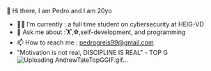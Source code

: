 👋   Hi there, I am Pedro and I am 20yo
- 👨‍💻 I’m currently    : a full time student on cybersecurity at HEIG-VD
- 💬 Ask me about     :🏋️,⚽,self-development, and programming 
- 📫 How to reach me  : pedrogreis99@gmail.com
- "Motivation is not real, DISCIPLINE IS REAL" - TOP G
  ![Uploading AndrewTateTopGGIF.gif…]()

